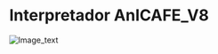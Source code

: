# Interpretador AnICAFE_V8
![Image_text](https://github.com/agronomista/Interpretador_IICAFE_V8/.jpg)
